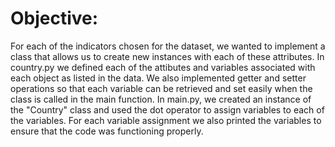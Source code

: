# Objective:

For each of the indicators chosen for the dataset, we wanted to implement a class that allows us to create new instances with each of these attributes. In country.py we defined each of the attibutes and variables associated with each object as listed in the data. We also implemented getter and setter operations so that each variable can be retrieved and set easily when the class is called in the main function. In main.py, we created an instance of the "Country" class and used the dot operator to assign variables to each of the variables. For each variable assignment we also printed the variables to ensure that the code was functioning properly. 